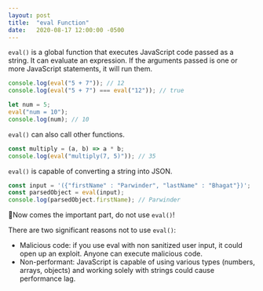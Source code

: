 ```yaml
---
layout: post
title:  "eval Function"
date:   2020-08-17 12:00:00 -0500
---
```


`eval()` is a global function that executes JavaScript code passed as a string. It can evaluate an expression. If the arguments passed is one or more JavaScript statements, it will run them.

```javascript
console.log(eval("5 + 7")); // 12
console.log(eval("5 + 7") === eval("12")); // true

let num = 5;
eval("num = 10");
console.log(num); // 10
```

`eval()` can also call other functions.

```javascript
const multiply = (a, b) => a * b;
console.log(eval("multiply(7, 5)")); // 35
```

`eval()` is capable of converting a string into JSON.

```javascript
const input = '({"firstName" : "Parwinder", "lastName" : "Bhagat"})';
const parsedObject = eval(input);
console.log(parsedObject.firstName); // Parwinder
```

🚨Now comes the important part, do not use `eval()`!

There are two significant reasons not to use `eval()`:

- Malicious code: if you use eval with non sanitized user input, it could open up an exploit. Anyone can execute malicious code.
- Non-performant: JavaScript is capable of using various types (numbers, arrays, objects) and working solely with strings could cause performance lag.

